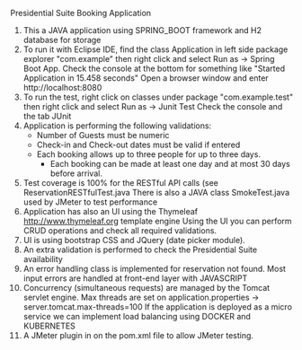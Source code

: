 Presidential Suite Booking Application
1) This a JAVA application using SPRING_BOOT framework and H2 database for storage
2) To run it with Eclipse IDE, find the class Application in left side package explorer "com.example"
	then right click and select Run as -> Spring Boot App.
	Check the console at the bottom for something like "Started Application in 15.458 seconds"
	Open a browser window and enter http://localhost:8080 
3) To run the test, right click on classes under package "com.example.test"
	then right click and select Run as -> Junit Test
	Check the console and the tab JUnit
4) Application is performing the following validations:
	- Number of Guests must be numeric
	- Check-in and Check-out dates must be valid if entered
	- Each booking allows up to three people for up to three days.
    	- Each booking can be made at least one day and at most 30 days before arrival.
5) Test coverage is 100% for the RESTful API calls (see ReservationRESTfulTest.java
	There is also a JAVA class SmokeTest.java used by JMeter to test performance
6) Application has also an UI using the Thymeleaf http://www.thymeleaf.org template engine
	Using the UI you can perform CRUD operations and check all required validations.
7) UI is using bootstrap CSS and JQuery (date picker module).
8) An extra validation is performed to check the Presidential Suite availability
9) An error handling class is implemented for reservation not found. 
	Most input errors are handled at front-end layer with JAVASCRIPT
10) Concurrency (simultaneous requests) are managed by the Tomcat servlet engine.
	Max threads are set on application.properties -> server.tomcat.max-threads=100
	If the application is deployed as a micro service we can implement load balancing using DOCKER and KUBERNETES
11) A JMeter plugin in on the pom.xml file to allow JMeter testing.
